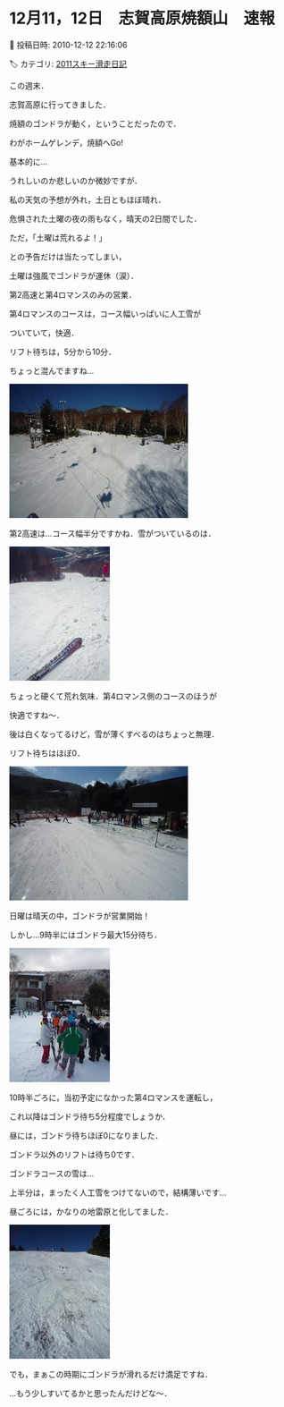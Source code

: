 # 12月11，12日　志賀高原焼額山　速報

📅 投稿日時: 2010-12-12 22:16:06

🏷️ カテゴリ: [2011スキー滑走日記](ca488c98cfb9169941c3e73770dcefb56.md)

この週末．





志賀高原に行ってきました．


焼額のゴンドラが動く，ということだったので．


わがホームゲレンデ，焼額へGo!





基本的に…


うれしいのか悲しいのか微妙ですが．


私の天気の予想が外れ，土日ともほぼ晴れ．


危惧された土曜の夜の雨もなく，晴天の2日間でした．





ただ，「土曜は荒れるよ！」


との予告だけは当たってしまい，


土曜は強風でゴンドラが運休（涙）．


第2高速と第4ロマンスのみの営業．





第4ロマンスのコースは，コース幅いっぱいに人工雪が


ついていて，快適．


リフト待ちは，5分から10分．


ちょっと混んでますね…




![e8f1c52da4832a31c260268cf66e8de1.jpg](images/e8f1c52da4832a31c260268cf66e8de1.jpg)







第2高速は…コース幅半分ですかね．雪がついているのは．




![97bb16070b490d934fc8889c360d3402.jpg](images/97bb16070b490d934fc8889c360d3402.jpg)




ちょっと硬くて荒れ気味．第4ロマンス側のコースのほうが


快適ですね～．


後は白くなってるけど，雪が薄くすべるのはちょっと無理．


リフト待ちはほぼ0．




![c70873c17136d741f391af85278adaa0.jpg](images/c70873c17136d741f391af85278adaa0.jpg)







日曜は晴天の中，ゴンドラが営業開始！


しかし…9時半にはゴンドラ最大15分待ち．




![59629ef00f6d61e0c20f5bb172343bbf.jpg](images/59629ef00f6d61e0c20f5bb172343bbf.jpg)




10時半ごろに，当初予定になかった第4ロマンスを運転し，


これ以降はゴンドラ待ち5分程度でしょうか．


昼には，ゴンドラ待ちほぼ0になりました．


ゴンドラ以外のリフトは待ち0です．





ゴンドラコースの雪は…


上半分は，まったく人工雪をつけてないので，結構薄いです…


昼ごろには，かなりの地雷原と化してました．




![8e9d7d89937e9190f188aca7c9ee00bc.jpg](images/8e9d7d89937e9190f188aca7c9ee00bc.jpg)







でも，まぁこの時期にゴンドラが滑れるだけ満足ですね．





…もう少しすいてるかと思ったんだけどな～．

